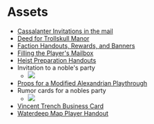 # Assets



* ​[Cassalanter Invitations in the mail](https://www.reddit.com/r/WaterdeepDragonHeist/comments/csr3t8/cassalanter_invite_transparent_downloads/)​
* ​[Deed for Trollskull Manor](https://www.reddit.com/r/WaterdeepDragonHeist/comments/k09mjp/i_made_a_deed_for_trollskull_manor_for_my_players/)​
* ​[Faction Handouts, Rewards, and Banners](https://www.reddit.com/r/WaterdeepDragonHeist/comments/atn7rt/oc_faction_handouts_renown_rewards_and_banners/)​
* ​[Filling the Player's Mailbox](https://www.reddit.com/r/WaterdeepDragonHeist/comments/idhhrz/filling_the_player_characters_mailbox/)​
* ​[Heist Preparation Handouts](https://www.reddit.com/r/WaterdeepDragonHeist/comments/lni56o/alexandrian_remix_heist_preparation_map/)​
* Invitation to a noble's party
  * ​​![](https://mygamenightblog.files.wordpress.com/2020/03/tesper-invitation.jpg?w=869)​
* ​[Props for a Modified Alexandrian Playthrough](https://www.reddit.com/r/WaterdeepDragonHeist/comments/ic4itk/props_for_a_modified_alexandrian_playthrough/)​
* Rumor cards for a nobles party
  * ​​![](https://mygamenightblog.files.wordpress.com/2020/03/noble-rumors-1-1-e1585546437258.jpg?w=869)​
* ​[Vincent Trench Business Card](https://www.reddit.com/r/WaterdeepDragonHeist/comments/j69tm0/made_a_business_card_for_vincent_trench_asset_in/)​
* ​[Waterdeep Map Player Handout](https://www.reddit.com/r/WaterdeepDragonHeist/comments/kpq3ej/waterdeep_map_player_handout/)


